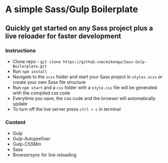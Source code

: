 # A simple Sass/Gulp Boilerplate

## Quickly get started on any Sass project plus a live reloader for faster development

### Instructions

* Clone repo - `git clone https://github.com/mikengu/Sass-Gulp-Boilerplate.git`
* Run `npm install`
* Navigate to the `scss` folder and start your Sass project in `styles.scss` or create your own Sass file structure
* Run `npm start` and a `css` folder with a `style.css` file will be generated with the compiled css code
* Everytime you save, the css code and the browser will automatically update
* To turn off the live server press `ctrl + c` in terminal

### Content

* Gulp
* Gulp-Autoprefixer
* Gulp-CSSMin
* Sass
* Browsersync for live reloading
